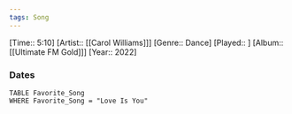 ```yaml
---
tags: Song  
---
```

[Time:: 5:10]
[Artist:: [[Carol Williams]]]
[Genre:: Dance]
[Played:: ]
[Album:: [[Ultimate FM Gold]]]
[Year:: 2022]
### Dates
````dataview
TABLE Favorite_Song
WHERE Favorite_Song = "Love Is You"
````